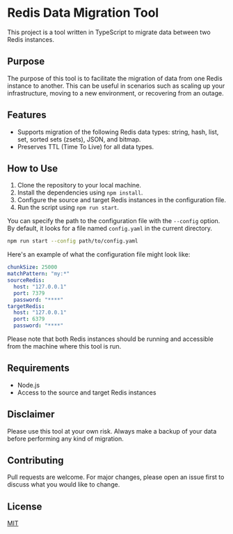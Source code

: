 # Redis Data Migration Tool

This project is a tool written in TypeScript to migrate data between two Redis instances.

## Purpose

The purpose of this tool is to facilitate the migration of data from one Redis instance to another. This can be useful in scenarios such as scaling up your infrastructure, moving to a new environment, or recovering from an outage.

## Features

- Supports migration of the following Redis data types: string, hash, list, set, sorted sets (zsets), JSON, and bitmap.
- Preserves TTL (Time To Live) for all data types.

## How to Use

1. Clone the repository to your local machine.
2. Install the dependencies using `npm install`.
3. Configure the source and target Redis instances in the configuration file.
4. Run the script using `npm run start`.

You can specify the path to the configuration file with the `--config` option. By default, it looks for a file named `config.yaml` in the current directory.

```bash
npm run start --config path/to/config.yaml
```

Here's an example of what the configuration file might look like:
```yaml
chunkSize: 25000
matchPattern: "my:*"
sourceRedis:
  host: "127.0.0.1"
  port: 7379
  password: "****"
targetRedis:
  host: "127.0.0.1"
  port: 6379
  password: "****"
```

Please note that both Redis instances should be running and accessible from the machine where this tool is run.

## Requirements

- Node.js
- Access to the source and target Redis instances

## Disclaimer

Please use this tool at your own risk. Always make a backup of your data before performing any kind of migration.

## Contributing

Pull requests are welcome. For major changes, please open an issue first to discuss what you would like to change.

## License

[MIT](https://choosealicense.com/licenses/mit/)
